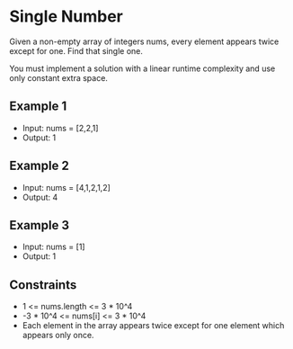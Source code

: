 # Single Number

Given a non-empty array of integers nums, every element appears twice except for one. Find that single one.

You must implement a solution with a linear runtime complexity and use only constant extra space.

## Example 1

- Input: nums = [2,2,1]
- Output: 1

## Example 2

- Input: nums = [4,1,2,1,2]
- Output: 4

## Example 3

- Input: nums = [1]
- Output: 1

## Constraints

- 1 <= nums.length <= 3 \* 10^4
- -3 \* 10^4 <= nums[i] <= 3 \* 10^4
- Each element in the array appears twice except for one element which appears only once.
